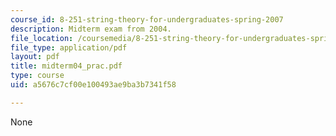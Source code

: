 ```yaml
---
course_id: 8-251-string-theory-for-undergraduates-spring-2007
description: Midterm exam from 2004.
file_location: /coursemedia/8-251-string-theory-for-undergraduates-spring-2007/a5676c7cf00e100493ae9ba3b7341f58_midterm04_prac.pdf
file_type: application/pdf
layout: pdf
title: midterm04_prac.pdf
type: course
uid: a5676c7cf00e100493ae9ba3b7341f58

---
```

None